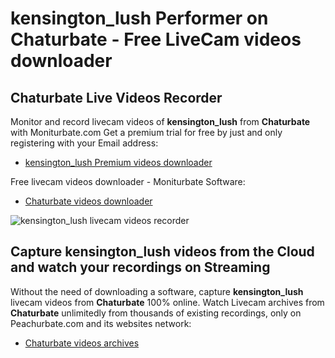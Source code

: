 # kensington_lush Performer on Chaturbate - Free LiveCam videos downloader

## Chaturbate Live Videos Recorder

Monitor and record livecam videos of **kensington_lush** from **Chaturbate** with Moniturbate.com
Get a premium trial for free by just and only registering with your Email address:
* [kensington_lush Premium videos downloader](https://moniturbate.com/request-demo-licence-key.html)

Free livecam videos downloader - Moniturbate Software:
* [Chaturbate videos downloader](https://moniturbate.com/moniturbate-download-software.html)

![kensington_lush livecam videos recorder](https://peachurnet.com/templates/moniturbate-software.png)


## Capture kensington_lush videos from the Cloud and watch your recordings on Streaming

Without the need of downloading a software, capture **kensington_lush** livecam videos from **Chaturbate** 100% online.
Watch Livecam archives from **Chaturbate** unlimitedly from thousands of existing recordings, only on Peachurbate.com and its websites network:
* [Chaturbate videos archives](https://peachurnet.com/)